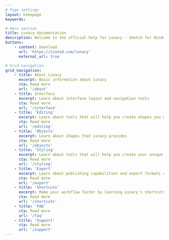```yaml
---
# Page settings
layout: homepage
keywords:

# Hero section
title: Lunacy documentation
description: Welcome to the official help for Lunacy - Sketch for Windows.
buttons:
    - content: Download
      url: 'https://icons8.com/lunacy'
      external_url: true

# Grid navigation
grid_navigation:
    - title: About Lunacy
      excerpt: Basic information about Lunacy
      cta: Read more
      url: '/about'
    - title: Interface
      excerpt: Learn about interface layout and navigation tools
      cta: Read more
      url: '/interface'
    - title: 'Editing'
      excerpt: Learn about tools that will help you create shapes you want 
      cta: Read more
      url: '/editing'
    - title: 'Objects'
      excerpt: Learn about shapes that Lunacy provides
      cta: Read more
      url: '/objects'
    - title: 'Styling'
      excerpt: Learn about tools that will help you create your unique style
      cta: Read more
      url: '/styling'
    - title: 'Export'
      excerpt: Learn about publishing capabilities and export formats of Lunacy
      cta: Read more
      url: '/export'
    - title: 'Shortcuts'
      excerpt: Make your workflow faster by learning Lunacy's shortcuts
      cta: Read more
      url: '/shortcuts'
    - title: 'FAQ'
      cta: Read more
      url: '/faq'
    - title: 'Support'
      cta: Read more
      url: '/support'
---
```

